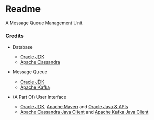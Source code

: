 # Readme
A Message Queue Management Unit.

### Credits

- Database
  - [Oracle JDK](https://docs.oracle.com/en/java/javase/17/)
  - [Apache Cassandra](https://cassandra.apache.org/)

- Message Queue
  - [Oracle JDK](https://docs.oracle.com/en/java/javase/21/)
  - [Apache Kafka](https://kafka.apache.org/)

- (A Part Of) User Interface
  - [Oracle JDK](https://docs.oracle.com/en/java/javase/21/), [Apache Maven](https://maven.apache.org/) and [Oracle Java & APIs](https://docs.oracle.com/en/java/javase/21/)
  - [Apache Cassandra Java Client](https://github.com/apache/cassandra-java-driver) and [Apache Kafka Java Client](https://kafka.apache.org/documentation/#api)
